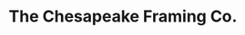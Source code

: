 ---
title: "The Chesapeake Framing Co."
url: /kensington/the-chesapeake-framing-co/
shop: Rahmen
---